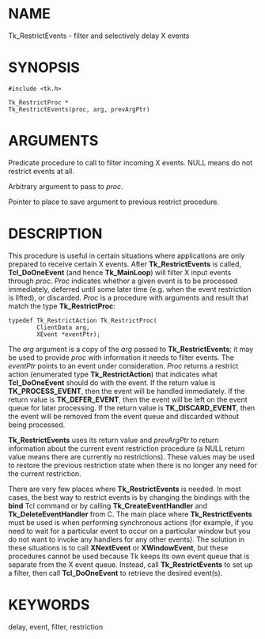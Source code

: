 # NAME

Tk_RestrictEvents - filter and selectively delay X events

# SYNOPSIS

    #include <tk.h>

    Tk_RestrictProc *
    Tk_RestrictEvents(proc, arg, prevArgPtr)

# ARGUMENTS

Predicate procedure to call to filter incoming X events. NULL means do
not restrict events at all.

Arbitrary argument to pass to *proc*.

Pointer to place to save argument to previous restrict procedure.

# DESCRIPTION

This procedure is useful in certain situations where applications are
only prepared to receive certain X events. After **Tk_RestrictEvents**
is called, **Tcl_DoOneEvent** (and hence **Tk_MainLoop**) will filter X
input events through *proc*. *Proc* indicates whether a given event is
to be processed immediately, deferred until some later time (e.g. when
the event restriction is lifted), or discarded. *Proc* is a procedure
with arguments and result that match the type **Tk_RestrictProc**:

    typedef Tk_RestrictAction Tk_RestrictProc(
            ClientData arg,
            XEvent *eventPtr);

The *arg* argument is a copy of the *arg* passed to
**Tk_RestrictEvents**; it may be used to provide *proc* with information
it needs to filter events. The *eventPtr* points to an event under
consideration. *Proc* returns a restrict action (enumerated type
**Tk_RestrictAction**) that indicates what **Tcl_DoOneEvent** should do
with the event. If the return value is **TK_PROCESS_EVENT**, then the
event will be handled immediately. If the return value is
**TK_DEFER_EVENT**, then the event will be left on the event queue for
later processing. If the return value is **TK_DISCARD_EVENT**, then the
event will be removed from the event queue and discarded without being
processed.

**Tk_RestrictEvents** uses its return value and *prevArgPtr* to return
information about the current event restriction procedure (a NULL return
value means there are currently no restrictions). These values may be
used to restore the previous restriction state when there is no longer
any need for the current restriction.

There are very few places where **Tk_RestrictEvents** is needed. In most
cases, the best way to restrict events is by changing the bindings with
the **bind** Tcl command or by calling **Tk_CreateEventHandler** and
**Tk_DeleteEventHandler** from C. The main place where
**Tk_RestrictEvents** must be used is when performing synchronous
actions (for example, if you need to wait for a particular event to
occur on a particular window but you do not want to invoke any handlers
for any other events). The solution in these situations is to call
**XNextEvent** or **XWindowEvent**, but these procedures cannot be used
because Tk keeps its own event queue that is separate from the X event
queue. Instead, call **Tk_RestrictEvents** to set up a filter, then call
**Tcl_DoOneEvent** to retrieve the desired event(s).

# KEYWORDS

delay, event, filter, restriction
